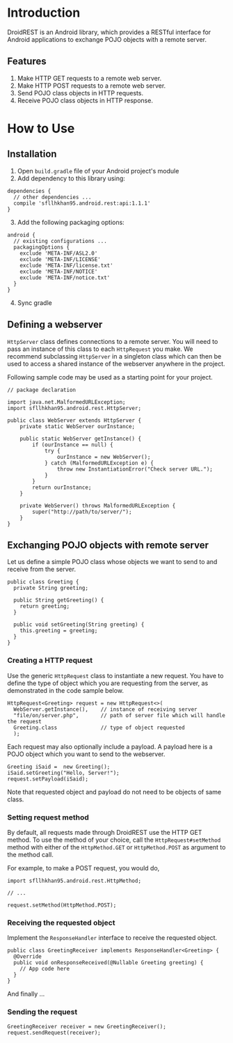 # Introduction
DroidREST is an Android library, which provides a RESTful interface for Android applications
to exchange POJO objects with a remote server.

## Features
1. Make HTTP GET requests to a remote web server.
1. Make HTTP POST requests to a remote web server.
2. Send POJO class objects in HTTP requests.
3. Receive POJO class objects in HTTP response.

# How to Use
## Installation
1. Open  `build.gradle` file of your Android project's module
2. Add dependency to this library using:
```
dependencies {
  // other dependencies ...
  compile 'sfllhkhan95.android.rest:api:1.1.1'
}
```
3. Add the following packaging options:
```
android {
  // existing configurations ...
  packagingOptions {
    exclude 'META-INF/ASL2.0'
    exclude 'META-INF/LICENSE'
    exclude 'META-INF/license.txt'
    exclude 'META-INF/NOTICE'
    exclude 'META-INF/notice.txt'
  }
}
```
4. Sync gradle
## Defining a webserver
`HttpServer` class defines connections to a remote server. You will need to pass an instance of this class to each `HttpRequest` you make. We recommend subclassing `HttpServer` in a singleton class which can then be used to access a shared instance of the webserver anywhere in the project.

Following sample code may be used as a starting point for your project.
```
// package declaration

import java.net.MalformedURLException;
import sfllhkhan95.android.rest.HttpServer;

public class WebServer extends HttpServer {
    private static WebServer ourInstance;

    public static WebServer getInstance() {
        if (ourInstance == null) {
            try {
                ourInstance = new WebServer();
            } catch (MalformedURLException e) {
                throw new InstantiationError("Check server URL.");
            }
        }
        return ourInstance;
    }

    private WebServer() throws MalformedURLException {
        super("http://path/to/server/");
    }
}
```
## Exchanging POJO objects with remote server
Let us define a simple POJO class whose objects we want to send to and receive from the server.
```
public class Greeting {
  private String greeting;

  public String getGreeting() {
    return greeting;
  }

  public void setGreeting(String greeting) {
    this.greeting = greeting;
  }
}
```
### Creating a HTTP request
Use the generic `HttpRequest` class to instantiate a new request. You have to define the type of object which you are requesting from the server, as demonstrated in the code sample below.
```
HttpRequest<Greeting> request = new HttpRequest<>(
  WebServer.getInstance(),    // instance of receiving server
  "file/on/server.php",       // path of server file which will handle the request
  Greeting.class              // type of object requested
  );
```

Each request may also optionally include a payload. A payload here is a POJO object which you want to send to the webserver.
```
Greeting iSaid =  new Greeting();
iSaid.setGreeting("Hello, Server!");
request.setPayload(iSaid);
```
Note that requested object and payload do not need to be objects of same class.

### Setting request method
By default, all requests made through DroidREST use the HTTP GET method. To use the method of your choice, call the `HttpRequest#setMethod` method with either of the `HttpMethod.GET` or `HttpMethod.POST` as argument to the method call.

For example, to make a POST request, you would do,
```
import sfllhkhan95.android.rest.HttpMethod;

// ...

request.setMethod(HttpMethod.POST);
```

### Receiving the requested object
Implement the `ResponseHandler` interface to receive the requested object.
```
public class GreetingReceiver implements ResponseHandler<Greeting> {
  @Override
  public void onResponseReceived(@Nullable Greeting greeting) {
    // App code here
  }
}
```
And finally ...
### Sending the request
```
GreetingReceiver receiver = new GreetingReceiver();
request.sendRequest(receiver);
```
